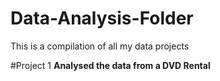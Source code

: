 # Data-Analysis-Folder
This is a compilation of all my data projects

#Project 1
**Analysed the data from a DVD Rental**
